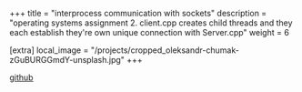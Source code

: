 +++
title = "interprocess communication with sockets"
description = "operating systems assignment 2. client.cpp creates child threads and they each establish they're own unique connection with Server.cpp"
weight = 6

[extra]
local_image = "/projects/cropped_oleksandr-chumak-zGuBURGGmdY-unsplash.jpg"
+++

[github](https://github.com/brespina/3360_Summer_2023/tree/main/OS%20Unit%202/PA2)
